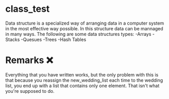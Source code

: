 # class_test
Data structure is a specialized way of arranging data in a computer system in the most effective way possible. In this structure data can be mannaged in many ways. The following are some data structures types:
-Arrays
-Stacks
-Quesues
-Trees
-Hash Tables


# Remarks :x:
Everything that you have written works, but the only problem with this is that because you reassign the new_wedding_list each time to the wedding list, you end up with a list that contains only one element. That isn't what you're supposed to do.
